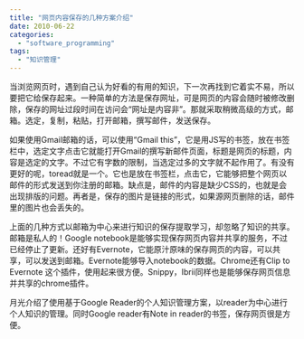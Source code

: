 ```yaml
---
title: "网页内容保存的几种方案介绍"
date: 2010-06-22
categories: 
  - "software_programming"
tags: 
  - "知识管理"
---
```


当浏览网页时，遇到自己认为好看的有用的知识，下一次再找到它着实不易，所以要把它给保存起来。一种简单的方法是保存网址，可是网页的内容会随时被修改删除，保存的网址过段时间在访问会“网址是内容非”。那就采取稍微高级的方式，邮箱。选定，复制，粘贴，打开邮箱，撰写邮件，发送保存。

如果使用Gmail邮箱的话，可以使用“Gmail this”，它是用JS写的书签，放在书签栏中，选定文字点击它就能打开Gmail的撰写新邮件页面，标题是网页的标题，内容是选定的文字。不过它有字数的限制，当选定过多的文字就不起作用了。有没有更好的呢，toread就是一个。它也是放在书签栏，点击它，它能够把整个网页以邮件的形式发送到你注册的邮箱。缺点是，邮件的内容是缺少CSS的，也就是会出现排版的问题。再者是，保存的图片是链接的形式，如果源网页删除的话，邮件里的图片也会丢失的。

上面的几种方式以邮箱为中心来进行知识的保存提取学习，却忽略了知识的共享。邮箱是私人的！Google notebook是能够实现保存网页内容并共享的服务，不过已经停止了更新。还好有Evernote，它能原汁原味的保存网页的内容，可以共享，可以发送到邮箱。Evernote能够导入notebook的数据。Chrome还有Clip to Evernote 这个插件，使用起来很方便。Snippy，Ibrii同样也是能够保存网页信息并共享的chrome插件。

月光介绍了使用基于Google Reader的个人知识管理方案，以reader为中心进行个人知识的管理。同时Google reader有Note in reader的书签，保存网页很是方便。
